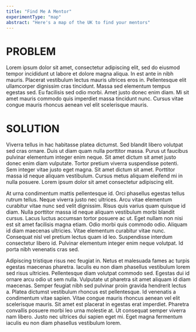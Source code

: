 ```yaml
---
title: "Find Me A Mentor"
experimentType: "map"
abstract: "Here's a map of the UK to find your mentors"
---
```


# PROBLEM

Lorem ipsum dolor sit amet, consectetur adipiscing elit, sed do eiusmod tempor incididunt ut labore et dolore magna aliqua. In est ante in nibh mauris. Placerat vestibulum lectus mauris ultrices eros in. Pellentesque elit ullamcorper dignissim cras tincidunt. Massa sed elementum tempus egestas sed. Eu facilisis sed odio morbi. Amet justo donec enim diam. Mi sit amet mauris commodo quis imperdiet massa tincidunt nunc. Cursus vitae congue mauris rhoncus aenean vel elit scelerisque mauris. 

# SOLUTION

Viverra tellus in hac habitasse platea dictumst. Sed blandit libero volutpat sed cras ornare. Duis ut diam quam nulla porttitor massa. Purus ut faucibus pulvinar elementum integer enim neque. Sit amet dictum sit amet justo donec enim diam vulputate. Tortor pretium viverra suspendisse potenti. Sem integer vitae justo eget magna. Sit amet dictum sit amet. Porttitor massa id neque aliquam vestibulum. Cursus metus aliquam eleifend mi in nulla posuere. Lorem ipsum dolor sit amet consectetur adipiscing elit.

At urna condimentum mattis pellentesque id. Orci phasellus egestas tellus rutrum tellus. Neque viverra justo nec ultrices. Arcu vitae elementum curabitur vitae nunc sed velit dignissim. Risus quis varius quam quisque id diam. Nulla porttitor massa id neque aliquam vestibulum morbi blandit cursus. Lacus luctus accumsan tortor posuere ac ut. Eget nullam non nisi est sit amet facilisis magna etiam. Odio morbi quis commodo odio. Aliquam id diam maecenas ultricies. Vitae elementum curabitur vitae nunc. Consequat nisl vel pretium lectus quam id leo. Suspendisse interdum consectetur libero id. Pulvinar elementum integer enim neque volutpat. Id porta nibh venenatis cras sed.

Adipiscing tristique risus nec feugiat in. Netus et malesuada fames ac turpis egestas maecenas pharetra. Iaculis eu non diam phasellus vestibulum lorem sed risus ultricies. Pellentesque diam volutpat commodo sed. Egestas dui id ornare arcu odio ut sem nulla. Vulputate ut pharetra sit amet aliquam id diam maecenas. Semper feugiat nibh sed pulvinar proin gravida hendrerit lectus a. Platea dictumst vestibulum rhoncus est pellentesque. Id venenatis a condimentum vitae sapien. Vitae congue mauris rhoncus aenean vel elit scelerisque mauris. Sit amet est placerat in egestas erat imperdiet. Pharetra convallis posuere morbi leo urna molestie at. Ut consequat semper viverra nam libero. Justo nec ultrices dui sapien eget mi. Eget magna fermentum iaculis eu non diam phasellus vestibulum lorem.